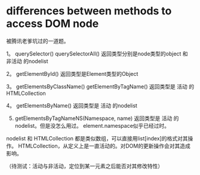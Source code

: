 # differences between methods to access DOM node
被腾讯老爹坑过的一道题。

1。 querySelector() querySelectorAll()
返回类型分别是node类型的object 和 非活动 的nodelist

2。 getElementById() 
返回类型是Element类型的Object

3。 getElementsByClassName() getElementByTagName()
返回类型是 活动 的HTMLCollection

4。 getElementsByName()
返回类型是 活动 的nodelist

5. getElementsByTagNameNS(Namespace, name)
返回类型是 活动 的nodelist。但是没怎么用过。 element.namespace似乎已经过时。

nodelist 和 HTMLCollection 都是类似数组，可以直接用list[index]的格式对其操作。
HTMLCollection，从定义上是一直活动的。对DOM的更新操作会对其造成影响。

（待测试：活动与非活动，定位到某一元素之后能否对其修改特性）
